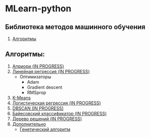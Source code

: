# MLearn-python
## Библиотека методов машинного обучения

  <ol>
    <li>
      <a href="#Алгоритмы">Алгоритмы</a>
    </li>
  </ol>

## Алгоритмы:
<ol>
  <li>
    <a href="https://github.com/LIvanoff/MLearn-python/blob/master/MLearn/arl/apriori.py">Априори (IN PROGRESS)</a>
  </li>
  <li>
    <a href="https://github.com/LIvanoff/MLearn-python/blob/master/MLearn/regression/Linear.py">Линейная регрессия (IN PROGRESS)</a>
    <ul>
      <li>
        <a>Оптимизаторы</a>
        <ul>
          <li>Adam</li>
          <li>Gradient descent</li>
          <li>RMSprop</li>
         </ul>
      </li>
    </ul>
  </li>
  <li><a href="https://github.com/LIvanoff/MLearn-python/blob/master/MLearn/clustering/KMeans.py">K-Means</a></li>
  <li><a href="#Логистическая-регрессия">Логистическая регрессия (IN PROGRESS)</a></li>
  <li><a href="#DBSCAN">DBSCAN (IN PROGRESS)</a></li>
  <li><a href="#Байесовский-классификатор">Байесовский классификатор (IN PROGRESS)</a></li>
  <li><a href="#Дерево-решений">Дерево решений (IN PROGRESS)</a></li>
  <li>
  <a href="#Дополнительно">Дополнительно</a>
    <ul>
      <li><a href="#Генетический-алгоритм">Генетический алгоритм</a></li>
    </ul>
  </li>
</ol>

